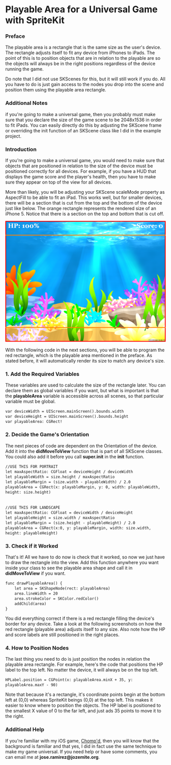 # Playable Area for a Universal Game with SpriteKit

### Preface
The playable area is a rectangle that is the same size as the user's device. The rectangle adjusts itself to fit any device from iPhones to iPads. The point of this is to position objects that are in relation to the playable are so the objects will always be in the right positions regardless of the device running the game.

Do note that I did not use SKScenes for this, but it will still work if you do. All you have to do is just gain access to the nodes you drop into the scene and position them using the playable area rectangle.

### Additional Notes
if you're going to make a universal game, then you probably must make sure that you declare the size of the game scene to be 2048x1536 in order to fit iPads. You can easily directly do this by adjusting the SKScene frame or overriding the init function of an SKScene class like I did in the example project.

### Introduction
If you're going to make a universal game, you would need to make sure that objects that are positioned in relation to the size of the device must be positioned correctly for all devices. For example, if you have a HUD that displays the game score and the player's health, then you have to make sure they appear on top of the view for all devices.

More than likely, you will be adjusting your SKScene scaleMode property as AspectFill to be able to fit an iPad. This works well, but for smaller devices, there will be a section that is cut from the top and the bottom of the device just like below. The orange rectangle represents the rendered size of an iPhone 5. Notice that there is a section on the top and bottom that is cut off.

![comparison](Screenshots/Comparison.png)

With the following code in the next sections, you will be able to program the red rectangle, which is the playable area mentioned in the preface. As stated before, it will automatically render its size to match any device's size.

### 1. Add the Required Variables
These variables are used to calculate the size of the rectangle later. You can declare them as global variables if you want, but what is important is that the __playableArea__ variable is accessible across all scenes, so that particular variable must be global.

```
var deviceWidth = UIScreen.mainScreen().bounds.width
var deviceHeight = UIScreen.mainScreen().bounds.height
var playableArea: CGRect!
```

### 2. Decide the Game's Orientation

The next pieces of code are dependent on the Orientation of the device. Add it into the __didMoveToView__ function that is part of all SKScene classes. You could also add it before you call __super.init__ in the __init__ function.

```
//USE THIS FOR PORTRAIT
let maxAspectRatio: CGFloat = deviceHeight / deviceWidth
let playableWidth = size.height / maxAspectRatio
let playableMargin = (size.width - playableWidth) / 2.0
playableArea = CGRect(x: playableMargin, y: 0, width: playableWidth, height: size.height)


//USE THIS FOR LANDSCAPE
let maxAspectRatio: CGFloat = deviceWidth / deviceHeight
let playableHeight = size.width / maxAspectRatio
let playableMargin = (size.height - playableHeight) / 2.0
playableArea = CGRect(x:0, y: playableMargin, width: size.width, height: playableHeight)
```
### 3. Check if it Worked
That's it! All we have to do now is check that it worked, so now we just have to draw the rectangle into the view. Add this function anywhere you want inside your class to see the playable area shape and call it in __didMoveToView__ if you want.

```
func drawPlayableArea() {
    let area = SKShapeNode(rect: playableArea)
    area.lineWidth = 20
    area.strokeColor = SKColor.redColor()
    addChild(area)
}
```

 You did everything correct if there is a red rectangle filling the device's border for any device. Take a look at the following screenshots on how the red rectangle (playable area) adjusts itself to any size. Also note how the HP and score labels are still positioned in the right places.

### 4. How to Position Nodes
The last thing you need to do is just position the nodes in relation the playable area rectangle. For example, here's the code that positions the HP label to the top left. No matter the device, it will always be on the top left.

```
HPLabel.position = CGPoint(x: playableArea.minX + 35, y: playableArea.maxY - 90)
```
Note that because it's a rectangle, it's coordinate points begin at the bottom left at (0,0) whereas SpriteKit beings (0,0) at the top left. This makes it easier to know where to position the objects. The HP label is positioned to the smallest X value of 0 to the far left, and just ads 35 points to move it to the right.

### Additional Help
If you're familiar with my iOS game, [Chomp'd](https://itunes.apple.com/us/app/chompd-how-long-can-you-last/id1023110939?ls=1&mt=8), then you will know that the background is familiar and that yes, I did in fact use the same technique to make my game universal. If you need help or have some comments, you can email me at __jose.ramirez@jozemite.org__.

